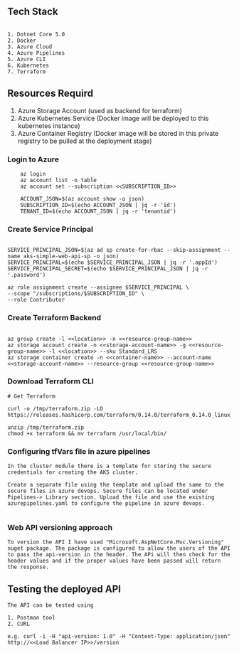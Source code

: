 ## Tech Stack

```

1. Dotnet Core 5.0
2. Docker
3. Azure Cloud
4. Azure Pipelines
5. Azure CLI
6. Kubernetes
7. Terraform

```
## Resources Requird

1. Azure Storage Account (used as backend for terraform)
2. Azure Kubernetes Service (Docker image will be deployed to this kubernetes instance)
3. Azure Container Registry (Docker image will be stored in this private registry to be pulled at the deployment stage)



### Login to Azure

```
    az login
    az account list -o table
    az account set --subscription <<SUBSCRIPTION_ID>>

    ACCOUNT_JSON=$(az account show -o json)
    SUBSCRIPTION_ID=$(echo ACCOUNT_JSON | jq -r 'id')
    TENANT_ID=$(echo ACCOUNT_JSON | jq -r 'tenantid')

```

### Create Service Principal

```

SERVICE_PRINCIPAL_JSON=$(az ad sp create-for-rbac --skip-assignment --name aks-simple-web-api-sp -o json)
SERVICE_PRINCIPAL=$(echo $SERVICE_PRINCIPAL_JSON | jq -r '.appId')
SERVICE_PRINCIPAL_SECRET=$(echo $SERVICE_PRINCIPAL_JSON | jq -r '.password')

az role assignment create --assignee $SERVICE_PRINCIPAL \
--scope "/subscriptions/$SUBSCRIPTION_ID" \
--role Contributor

```

### Create Terraform Backend

```

az group create -l <<location>> -n <<resource-group-name>>
az storage account create -n <<storage-account-name>> -g <<resource-group-name>> -l <<location>> --sku Standard_LRS
az storage container create -n <<container-name>> --account-name <<storage-account-name>> --resource-group <<resource-group-name>>

```

### Download Terraform CLI

```
# Get Terraform

curl -o /tmp/terraform.zip -LO https://releases.hashicorp.com/terraform/0.14.0/terraform_0.14.0_linux_amd64.zip

unzip /tmp/terraform.zip
chmod +x terraform && mv terraform /usr/local/bin/

```

### Configuring tfVars file in azure pipelines

```
In the cluster module there is a template for storing the secure credentials for creating the AKS cluster.

Create a separate file using the template and upload the same to the secure files in azure devops. Secure files can be located under Pipelines-> Library section. Upload the file and use the existing azurepipelines.yaml to configure the pipeline in azure devops. 


```

### Web API versioning approach

```
To version the API I have used "Microsoft.AspNetCore.Mvc.Versioning" nuget package. The package is configured to allow the users of the API 
to pass the api-version in the header. The APi will then check for the header values and if the proper values have been passed will return the response. 

```

## Testing the deployed API

```
The API can be tested using 

1. Postman tool 
2. CURL

e.g. curl -i -H "api-version: 1.0" -H "Content-Type: application/json" http://<<Load Balancer IP>>/version

``` 
